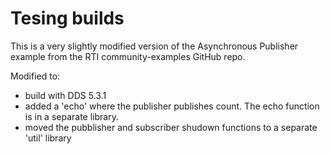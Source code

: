 # Tesing builds
This is a very slightly modified version of the 
Asynchronous Publisher example from
the RTI community-examples GitHub repo.

Modified to:
 - build with DDS 5.3.1
 - added a 'echo' where the publisher publishes count.
   The echo function is in a separate library.
 - moved the pubblisher and subscriber shudown functions
   to a separate 'util' library


